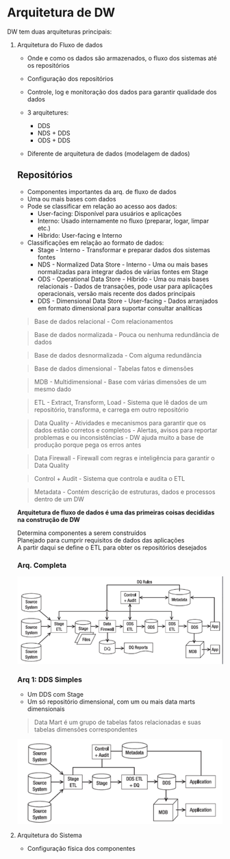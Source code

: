 # Arquitetura de DW

DW tem duas arquiteturas principais:
1. Arquitetura do Fluxo de dados
    * Onde e como os dados são armazenados, o fluxo dos sistemas até os repositórios
      
    * Configuração dos repositórios
    * Controle, log e monitoração dos dados para garantir qualidade dos dados
    * 3 arquitetures:
        * DDS
        * NDS + DDS
        * ODS + DDS
    * Diferente de arquitetura de dados (modelagem de dados)
      
    ## Repositórios
    * Componentes importantes da arq. de fluxo de dados
    * Uma ou mais bases com dados
    * Pode se classificar em relação ao acesso aos dados:
        * User-facing: Disponível para usuários e aplicações
        * Interno: Usado internamente no fluxo (preparar, logar, limpar etc.)
        * Híbrido: User-facing e Interno
    * Classificações em relação ao formato de dados:
        * Stage - Interno - Transformar e preparar dados dos sistemas fontes
        * NDS - Normalized Data Store - Interno - Uma ou mais bases normalizadas para integrar dados de várias fontes em Stage
        * ODS - Operational Data Store - Híbrido - Uma ou mais bases relacionais - Dados de transações, pode usar para aplicações operacionais, versão mais recente dos dados principais
        * DDS - Dimensional Data Store - User-facing - Dados arranjados em formato dimensional para suportar consultar analíticas
    > Base de dados relacional - Com relacionamentos  
      
    > Base de dados normalizada - Pouca ou nenhuma redundância de dados  
      
    > Base de dados desnormalizada - Com alguma redundância  
      
    > Base de dados dimensional - Tabelas fatos e dimensões  
      
    > MDB - Multidimensional - Base com várias dimensões de um mesmo dado
      
    > ETL - Extract, Transform, Load - Sistema que lê dados de um repositório, transforma, e carrega em outro repositório  
      
    > Data Quality - Atividades e mecanismos para garantir que os dados estão corretos e completos - Alertas, avisos para reportar problemas e ou inconsistências - DW ajuda muito a base de produção porque pega os erros antes  
      
    > Data Firewall - Firewall com regras e inteligência para garantir o Data Quality   
      
    > Control + Audit - Sistema que controla e audita o ETL
      
    > Metadata - Contém descrição de estruturas, dados e processos dentro de um DW
      
      
    **Arquitetura de fluxo de dados é uma das primeiras coisas decididas na construção de DW**  
      
    Determina componentes a serem construídos  
    Planejado para cumprir requisitos de dados das aplicações  
    A partir daqui se define o ETL para obter os repositórios desejados  
      
    ### Arq. Completa
    ![Arquitetura de fluxo de dados completa](./img/Arquitetura_completa.png)

    ### Arq 1: DDS Simples
    * Um DDS com Stage
    * Um só repositório dimensional, com um ou mais data marts dimensionais
    > Data Mart é um grupo de tabelas fatos relacionadas e suas tabelas dimensões correspondentes
      
    ![Exemplo de arquitetura DDS Simples](./img/Arq_1_ddl_simples.png)
    
2. Arquitetura do Sistema
    * Configuração física dos componentes

